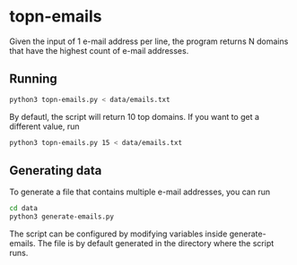 # topn-emails

Given the input of 1 e-mail address per line, the program returns N domains that have the highest count of e-mail
addresses.

## Running

```bash
python3 topn-emails.py < data/emails.txt
```

By defautl, the script will return 10 top domains. If you want to get a different value, run

```bash
python3 topn-emails.py 15 < data/emails.txt
```

## Generating data

To generate a file that contains multiple e-mail addresses, you can run
```bash
cd data
python3 generate-emails.py
```

The script can be configured by modifying variables inside generate-emails. The file is by default generated in the
directory where the script runs.